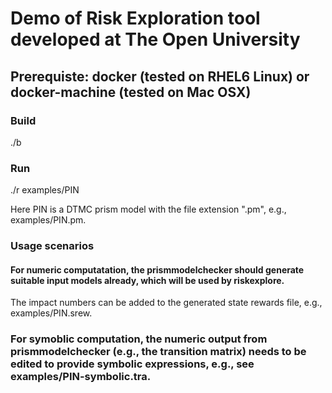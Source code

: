 # Demo of Risk Exploration tool developed at The Open University

## Prerequiste: docker (tested on RHEL6 Linux) or docker-machine (tested on Mac OSX)

### Build

./b

### Run

./r examples/PIN

Here PIN is a DTMC prism model with the file extension ".pm", e.g., examples/PIN.pm. 

### Usage scenarios

#### For numeric computatation, the prismmodelchecker should generate suitable input models already, which will be used by riskexplore. 
The impact numbers can be added to the generated state rewards file, e.g., examples/PIN.srew. 

### For symoblic computation, the numeric output from prismmodelchecker (e.g., the transition matrix) needs to be edited to provide symbolic expressions, e.g., see examples/PIN-symbolic.tra. 

